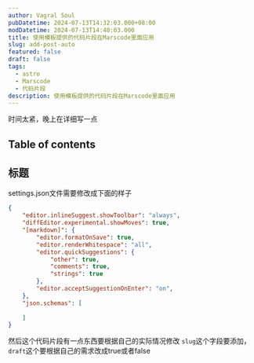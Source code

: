```yaml
---
author: Vagral Soul
pubDatetime: 2024-07-13T14:32:03.000+08:00
modDatetime: 2024-07-13T14:40:03.000
title: 使用模板提供的代码片段在Marscode里面应用
slug: add-post-auto
featured: false
draft: false
tags:
  - astro
  - Marscode
  - 代码片段
description: 使用模板提供的代码片段在Marscode里面应用
---
```


 时间太紧，晚上在详细写一点

## Table of contents

##  标题
settings.json文件需要修改成下面的样子

```json
{
    "editor.inlineSuggest.showToolbar": "always",
    "diffEditor.experimental.showMoves": true,    
    "[markdown]": {
        "editor.formatOnSave": true,
        "editor.renderWhitespace": "all",
        "editor.quickSuggestions": {
            "other": true,
            "comments": true,
            "strings": true
        },
        "editor.acceptSuggestionOnEnter": "on",
    },
    "json.schemas": [
        
    ]
}

```
然后这个代码片段有一点东西要根据自己的实际情况修改
`slug`这个字段要添加，`draft`这个要根据自己的需求改成true或者false